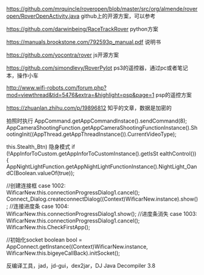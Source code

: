 https://github.com/mrquincle/roveropen/blob/master/src/org/almende/roveropen/RoverOpenActivity.java
github上的开源方案，可以参考

https://github.com/darwinbeing/RaceTrackRover
python方案

https://manuals.brookstone.com/792593p_manual.pdf
说明书

https://github.com/yocontra/rover
js开源方案

https://github.com/simondlevy/RoverPylot
ps3的遥控器，通过pc或者笔记本，操作小车

http://www.wifi-robots.com/forum.php?mod=viewthread&tid=5476&extra=&highlight=psp&page=1
psp的遥控方案

https://zhuanlan.zhihu.com/p/19896812
知乎的文章，数据是加密的

拍照时执行
AppCommand.getAppCommandInstace().sendCommand(8); 
AppCameraShootingFunction.getAppCameraShootingFunctionInstance().ShootingInit((AppThread.getAppThreadInstance()).CurrentVideoType);

this.Stealth_Btn) 隐身模式
if (!AppInforToCustom.getAppInforToCustomInstance().getIsSt	ealthControl()) {
AppNightLightFunction.getAppNightLightFunctionInstance().NightLight_OandC(Boolean.valueOf(true));


//创建连接框
              case 1002:
                WificarNew.this.connectionProgressDialog1.cancel();
                Connect_Dialog.createconnectDialog((Context)WificarNew.instance).show();
//连接进度条
              case 1004:
                WificarNew.this.connectionProgressDialog1.show();
//进度条消失
              case 1003:
                WificarNew.this.connectionProgressDialog1.cancel();
                WificarNew.this.CheckFirstApp();


//初始化socket
boolean bool = AppConnect.getInstance((Context)WificarNew.instance, WificarNew.this.bigeyeCallBack).initSocket();


反编译工具，jad，jd-gui，dex2jar，DJ Java Decompiler 3.8
